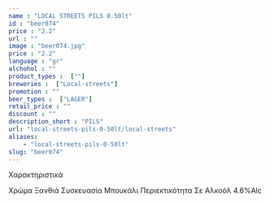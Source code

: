 ```yaml
---
name : "LOCAL STREETS PILS 0.50lt"
id : "beer074"
price : "2.2"
url : ""
image : "beer074.jpg"
price : "2.2"
language : "gr"
alchohol : ""
product_types :  [""]
breweries :  ["Local-streets"]
promotion : ""
beer_types :  ["LAGER"]
retail_price : ""
discount : ""
description_short : "PILS"
url: "local-streets-pils-0-50lt/local-streets"
aliases: 
    - "local-streets-pils-0-50lt"
slug: "beer074"
---
```


Χαρακτηριστικά

Χρώμα
Ξανθιά
Συσκευασία
Μπουκάλι
Περιεκτικότητα Σε Αλκοόλ
4.6%Alc